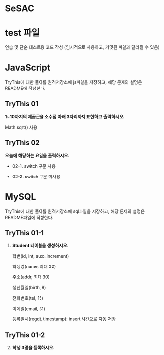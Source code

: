 # SeSAC

# test 파일

연습 및 단순 테스트용 코드 작성 (임시적으로 사용하고, 커밋된 파일과 달라질 수 있음)

# JavaScript

TryThis에 대한 풀이를 원격저장소에 js파일을 저장하고, 해당 문제의 설명은 README에 작성한다.

## TryThis 01

**1~10까지의 제곱근을 소수점 아래 3자리까지 표현하고 출력하시오.**

Math.sqrt() 사용

## TryThis 02

**오늘에 해당하는 요일을 출력하시오.**

- 02-1. switch 구문 사용

- 02-2. switch 구문 미사용 

# MySQL

TryThis에 대한 풀이를 원격저장소에 sql파일을 저장하고, 해당 문제의 설명은 README파일에 작성한다.

## TryThis 01-1

1. **Student 테이블을 생성하시오.**
    
    학번(id, int, auto_increment)
    
    학생명(name, 최대 32)
    
    주소(addr, 최대 30)
    
    생년월일(birth, 8)
    
    전화번호(tel, 15)
    
    이메일(email, 31)
    
    등록일시(regdt, timestamp): insert 시간으로 자동 저장

## TryThis 01-2

2. **학생 3명을 등록하시오.**